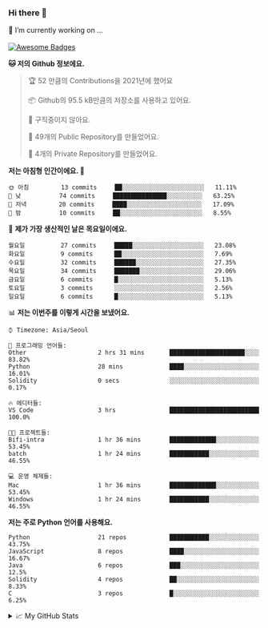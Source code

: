 ### Hi there 👋 
🔭 I’m currently working on ... </br></br>
[![Awesome Badges](https://img.shields.io/badge/Introduce-EN-green.svg)](https://github.com/tlatkdgus1/tlatkdgus1/blob/main/README.md.en)

<!--START_SECTION:waka-->
**🐱 저의 Github 정보에요.** 

> 🏆 52 만큼의 Contributions을 2021년에 했어요
 > 
> 📦 Github의 95.5 kB만큼의 저장소를 사용하고 있어요. 
 > 
> 🚫 구직중이지 않아요.
 > 
> 📜 49개의 Public Repository를 만들었어요. 
 > 
> 🔑 4개의 Private Repository를 만들었어요.  

**저는 아침형 인간이에요. 🐤** 

```text
🌞 아침         13 commits     ██░░░░░░░░░░░░░░░░░░░░░░░   11.11% 
🌆 낮　         74 commits     ███████████████░░░░░░░░░░   63.25% 
🌃 저녁         20 commits     ████░░░░░░░░░░░░░░░░░░░░░   17.09% 
🌙 밤　         10 commits     ██░░░░░░░░░░░░░░░░░░░░░░░   8.55%

```
📅 **제가 가장 생산적인 날은 목요일이에요.** 

```text
월요일          27 commits     █████░░░░░░░░░░░░░░░░░░░░   23.08% 
화요일          9 commits      ██░░░░░░░░░░░░░░░░░░░░░░░   7.69% 
수요일          32 commits     ██████░░░░░░░░░░░░░░░░░░░   27.35% 
목요일          34 commits     ███████░░░░░░░░░░░░░░░░░░   29.06% 
금요일          6 commits      █░░░░░░░░░░░░░░░░░░░░░░░░   5.13% 
토요일          3 commits      ░░░░░░░░░░░░░░░░░░░░░░░░░   2.56% 
일요일          6 commits      █░░░░░░░░░░░░░░░░░░░░░░░░   5.13%

```


📊 **저는 이번주를 이렇게 시간을 보냈어요.** 

```text
⌚︎ Timezone: Asia/Seoul

💬 프로그래밍 언어들: 
Other                    2 hrs 31 mins       █████████████████████░░░░   83.82% 
Python                   28 mins             ████░░░░░░░░░░░░░░░░░░░░░   16.01% 
Solidity                 0 secs              ░░░░░░░░░░░░░░░░░░░░░░░░░   0.17%

🔥 에디터들: 
VS Code                  3 hrs               █████████████████████████   100.0%

🐱‍💻 프로젝트들: 
Bifi-intra               1 hr 36 mins        █████████████░░░░░░░░░░░░   53.45% 
batch                    1 hr 24 mins        ███████████░░░░░░░░░░░░░░   46.55%

💻 운영 체제들: 
Mac                      1 hr 36 mins        █████████████░░░░░░░░░░░░   53.45% 
Windows                  1 hr 24 mins        ███████████░░░░░░░░░░░░░░   46.55%

```

**저는 주로 Python 언어를 사용해요.** 

```text
Python                   21 repos            ███████████░░░░░░░░░░░░░░   43.75% 
JavaScript               8 repos             ████░░░░░░░░░░░░░░░░░░░░░   16.67% 
Java                     6 repos             ███░░░░░░░░░░░░░░░░░░░░░░   12.5% 
Solidity                 4 repos             ██░░░░░░░░░░░░░░░░░░░░░░░   8.33% 
C                        3 repos             █░░░░░░░░░░░░░░░░░░░░░░░░   6.25%

```



<!--END_SECTION:waka-->

<details>
<summary>📈 My GitHub Stats</summary>
<p align="center"> <img src="https://github-readme-stats.vercel.app/api?username=tlatkdgus1&show_icons=true" alt="tlatkdgus1" />
</details>
